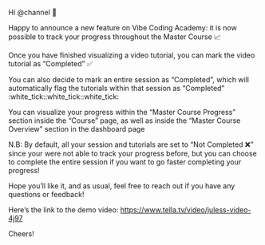 Hi @channel 👋

Happy to announce a new feature on Vibe Coding Academy: it is now possible to track your progress throughout the Master Course 📈

Once you have finished visualizing a video tutorial, you can mark the video tutorial as “Completed” ✅

You can also decide to mark an entire session as “Completed”, which will automatically flag the tutorials within that session as “Completed” :white_tick::white_tick::white_tick:

You can visualize your progress within the “Master Course Progress” section inside the “Course” page, as well as inside the “Master Course Overview” section in the dashboard page

N.B: By default, all your session and tutorials are set to “Not Completed :x:” since your were not able to track your progress before, but you can choose to complete the entire session if you want to go faster completing your progress!

Hope you’ll like it, and as usual, feel free to reach out if you have any questions or feedback!

Here’s the link to the demo video: https://www.tella.tv/video/juless-video-4j97

Cheers!